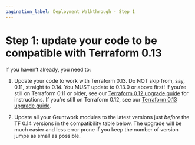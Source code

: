 ```yaml
---
pagination_label: Deployment Walkthrough - Step 1
---
```


# Step 1: update your code to be compatible with Terraform 0.13

If you haven’t already, you need to:

1.  Update your code to work with Terraform 0.13. Do NOT skip from, say, 0.11,
    straight to 0.14. You MUST update to 0.13.0 or above first! If you’re still
    on Terraform 0.11 or older, see our [Terraform 0.12 upgrade
    guide](/guides/stay-up-to-date/terraform/0-how-to-update-to-terraform-12/0-intro.md) for
    instructions. If you’re still on Terraform 0.12, see our [Terraform 0.13
    upgrade
    guide](/guides/stay-up-to-date/terraform/1-how-to-update-to-terraform-13/0-intro.md).

2.  Update all your Gruntwork modules to the latest versions just _before_ the
    TF 0.14 versions in the compatibility table below. The upgrade will be much
    easier and less error prone if you keep the number of version jumps as small
    as possible.


<!-- ##DOCS-SOURCER-START
{"sourcePlugin":"Local File Copier","hash":"98c78504102c41a1cec69a4127bd2ecf"}
##DOCS-SOURCER-END -->
